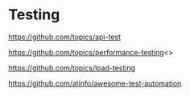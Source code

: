 # Testing

<https://github.com/topics/api-test>

<https://github.com/topics/performance-testing><>

<https://github.com/topics/load-testing>

<https://github.com/atinfo/awesome-test-automation>
